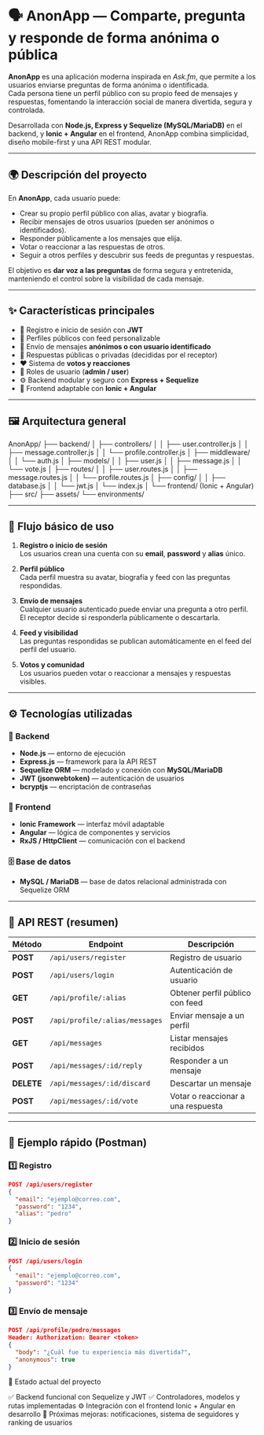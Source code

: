 # 🗣️ AnonApp — Comparte, pregunta y responde de forma anónima o pública

**AnonApp** es una aplicación moderna inspirada en *Ask.fm*, que permite a los usuarios enviarse preguntas de forma anónima o identificada.  
Cada persona tiene un perfil público con su propio feed de mensajes y respuestas, fomentando la interacción social de manera divertida, segura y controlada.

Desarrollada con **Node.js, Express y Sequelize (MySQL/MariaDB)** en el backend, y **Ionic + Angular** en el frontend, AnonApp combina simplicidad, diseño mobile-first y una API REST modular.

---

## 🌍 Descripción del proyecto

En **AnonApp**, cada usuario puede:
- Crear su propio perfil público con alias, avatar y biografía.  
- Recibir mensajes de otros usuarios (pueden ser anónimos o identificados).  
- Responder públicamente a los mensajes que elija.  
- Votar o reaccionar a las respuestas de otros.  
- Seguir a otros perfiles y descubrir sus feeds de preguntas y respuestas.  

El objetivo es **dar voz a las preguntas** de forma segura y entretenida, manteniendo el control sobre la visibilidad de cada mensaje.

---

## ✨ Características principales

- 🔐 Registro e inicio de sesión con **JWT**  
- 👤 Perfiles públicos con feed personalizable  
- 💬 Envío de mensajes **anónimos o con usuario identificado**  
- 💭 Respuestas públicas o privadas (decididas por el receptor)  
- ❤️ Sistema de **votos y reacciones**  
- 🧩 Roles de usuario (**admin / user**)  
- ⚙️ Backend modular y seguro con **Express + Sequelize**  
- 📱 Frontend adaptable con **Ionic + Angular**

---

## 🖼️ Arquitectura general

AnonApp/
├── backend/
│ ├── controllers/
│ │ ├── user.controller.js
│ │ ├── message.controller.js
│ │ └── profile.controller.js
│ ├── middleware/
│ │ └── auth.js
│ ├── models/
│ │ ├── user.js
│ │ ├── message.js
│ │ └── vote.js
│ ├── routes/
│ │ ├── user.routes.js
│ │ ├── message.routes.js
│ │ └── profile.routes.js
│ ├── config/
│ │ ├── database.js
│ │ └── jwt.js
│ └── index.js
│
└── frontend/ (Ionic + Angular)
├── src/
├── assets/
└── environments/


---

## 🧠 Flujo básico de uso

1. **Registro o inicio de sesión**  
   Los usuarios crean una cuenta con su **email**, **password** y **alias** único.  

2. **Perfil público**  
   Cada perfil muestra su avatar, biografía y feed con las preguntas respondidas.  

3. **Envío de mensajes**  
   Cualquier usuario autenticado puede enviar una pregunta a otro perfil.  
   El receptor decide si responderla públicamente o descartarla.  

4. **Feed y visibilidad**  
   Las preguntas respondidas se publican automáticamente en el feed del perfil del usuario.  

5. **Votos y comunidad**  
   Los usuarios pueden votar o reaccionar a mensajes y respuestas visibles.

---

## ⚙️ Tecnologías utilizadas

### 🔧 Backend
- **Node.js** — entorno de ejecución  
- **Express.js** — framework para la API REST  
- **Sequelize ORM** — modelado y conexión con **MySQL/MariaDB**  
- **JWT (jsonwebtoken)** — autenticación de usuarios  
- **bcryptjs** — encriptación de contraseñas  

### 🎨 Frontend
- **Ionic Framework** — interfaz móvil adaptable  
- **Angular** — lógica de componentes y servicios  
- **RxJS / HttpClient** — comunicación con el backend  

### 🗄️ Base de datos
- **MySQL / MariaDB** — base de datos relacional administrada con Sequelize ORM

---

## 💬 API REST (resumen)

| Método | Endpoint | Descripción |
|--------|-----------|-------------|
| **POST** | `/api/users/register` | Registro de usuario |
| **POST** | `/api/users/login` | Autenticación de usuario |
| **GET** | `/api/profile/:alias` | Obtener perfil público con feed |
| **POST** | `/api/profile/:alias/messages` | Enviar mensaje a un perfil |
| **GET** | `/api/messages` | Listar mensajes recibidos |
| **POST** | `/api/messages/:id/reply` | Responder a un mensaje |
| **DELETE** | `/api/messages/:id/discard` | Descartar un mensaje |
| **POST** | `/api/messages/:id/vote` | Votar o reaccionar a una respuesta |

---

## 🧩 Ejemplo rápido (Postman)

### 1️⃣ Registro
```json
POST /api/users/register
{
  "email": "ejemplo@correo.com",
  "password": "1234",
  "alias": "pedro"
}
```

### 2️⃣ Inicio de sesión
```json
POST /api/users/login
{
  "email": "ejemplo@correo.com",
  "password": "1234"
}
```
### 3️⃣ Envío de mensaje
```json
POST /api/profile/pedro/messages
Header: Authorization: Bearer <token>
{
  "body": "¿Cuál fue tu experiencia más divertida?",
  "anonymous": true
}
```

🧱 Estado actual del proyecto

✅ Backend funcional con Sequelize y JWT
✅ Controladores, modelos y rutas implementadas
⚙️ Integración con el frontend Ionic + Angular en desarrollo
🚀 Próximas mejoras: notificaciones, sistema de seguidores y ranking de usuarios